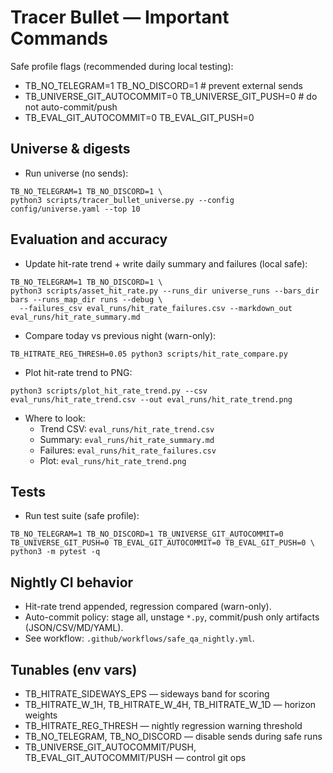 # Tracer Bullet — Important Commands

Safe profile flags (recommended during local testing):
- TB_NO_TELEGRAM=1 TB_NO_DISCORD=1  # prevent external sends
- TB_UNIVERSE_GIT_AUTOCOMMIT=0 TB_UNIVERSE_GIT_PUSH=0  # do not auto-commit/push
- TB_EVAL_GIT_AUTOCOMMIT=0 TB_EVAL_GIT_PUSH=0

## Universe & digests
- Run universe (no sends):
```
TB_NO_TELEGRAM=1 TB_NO_DISCORD=1 \
python3 scripts/tracer_bullet_universe.py --config config/universe.yaml --top 10
```

## Evaluation and accuracy
- Update hit-rate trend + write daily summary and failures (local safe):
```
TB_NO_TELEGRAM=1 TB_NO_DISCORD=1 \
python3 scripts/asset_hit_rate.py --runs_dir universe_runs --bars_dir bars --runs_map_dir runs --debug \
  --failures_csv eval_runs/hit_rate_failures.csv --markdown_out eval_runs/hit_rate_summary.md
```

- Compare today vs previous night (warn-only):
```
TB_HITRATE_REG_THRESH=0.05 python3 scripts/hit_rate_compare.py
```

- Plot hit-rate trend to PNG:
```
python3 scripts/plot_hit_rate_trend.py --csv eval_runs/hit_rate_trend.csv --out eval_runs/hit_rate_trend.png
```

- Where to look:
  - Trend CSV: `eval_runs/hit_rate_trend.csv`
  - Summary: `eval_runs/hit_rate_summary.md`
  - Failures: `eval_runs/hit_rate_failures.csv`
  - Plot: `eval_runs/hit_rate_trend.png`

## Tests
- Run test suite (safe profile):
```
TB_NO_TELEGRAM=1 TB_NO_DISCORD=1 TB_UNIVERSE_GIT_AUTOCOMMIT=0 TB_UNIVERSE_GIT_PUSH=0 TB_EVAL_GIT_AUTOCOMMIT=0 TB_EVAL_GIT_PUSH=0 \
python3 -m pytest -q
```

## Nightly CI behavior
- Hit-rate trend appended, regression compared (warn-only).
- Auto-commit policy: stage all, unstage `*.py`, commit/push only artifacts (JSON/CSV/MD/YAML).
- See workflow: `.github/workflows/safe_qa_nightly.yml`.

## Tunables (env vars)
- TB_HITRATE_SIDEWAYS_EPS — sideways band for scoring
- TB_HITRATE_W_1H, TB_HITRATE_W_4H, TB_HITRATE_W_1D — horizon weights
- TB_HITRATE_REG_THRESH — nightly regression warning threshold
- TB_NO_TELEGRAM, TB_NO_DISCORD — disable sends during safe runs
- TB_UNIVERSE_GIT_AUTOCOMMIT/PUSH, TB_EVAL_GIT_AUTOCOMMIT/PUSH — control git ops
